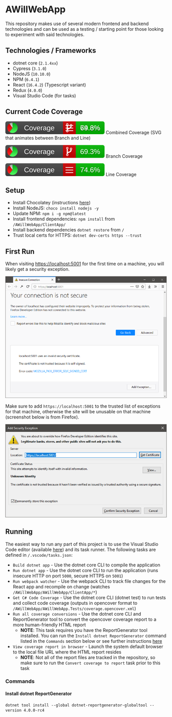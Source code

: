 # AWillWebApp

This repository makes use of several modern frontend and backend technologies and can be used as a testing / starting point for those looking to experiment with said technologies.

## Technologies / Frameworks

* dotnet core (`2.1.4xx`)
* Cypress (`3.1.0`)
* NodeJS (`10.10.0`)
* NPM (`6.4.1`)
* React (`16.4.2`) (Typescript variant)
* Redux (`4.0.0`)
* Visual Studio Code (for tasks)

## Current Code Coverage

![Combined Coverage](/AWillWebApp.Tests/coverage-reports/badge_combined.svg) Combined Coverage (SVG that animates between Branch and Line)

![Branch Coverage](/AWillWebApp.Tests/coverage-reports/badge_branchcoverage.svg) Branch Coverage

![Line Coverage](/AWillWebApp.Tests/coverage-reports/badge_linecoverage.svg) Line Coverage

## Setup

* Install Chocolatey (instructions [here](https://chocolatey.org/docs/installation#installing-chocolatey))
* Install NodeJS: `choco install nodejs -y`
* Update NPM: `npm i -g npm@latest`
* Install frontend dependencies: `npm install` from `/AWillWebApp/ClientApp/`
* Install backend dependencies `dotnet restore` from `/`
* Trust local certs for HTTPS: `dotnet dev-certs https --trust`

## First Run

When visiting [https://localhost:5001](https://localhost:5001) for the first time on a machine, you will likely get a security exception.

![localhost HTTPS security exception](/repo_images/invalid_cert.png)

Make sure to add `https://localhost:5001` to the trusted list of exceptions for that machine, otherwise the site will be unusable on that machine (screenshot below is from Firefox).

![add cert exception](/repo_images/add_cert_exception.png)

## Running

The easiest way to run any part of this project is to use the Visual Studio Code editor (available [here](https://code.visualstudio.com/)) and its task runner. The following tasks are defined in `/.vscode/tasks.json`:

* `Build dotnet app` - Use the dotnet core CLI to compile the application
* `Run dotnet app` - Use the dotnet core CLI to run the application (runs insecure HTTP on port `5000`, secure HTTPS on `5001`)
* `Run webpack watcher` - Use the webpack CLI to track file changes for the React app and recompile on change (watches `/AWillWebApp/AWillWebApp/ClientApp/*`)
* `Get C# Code Coverage` - Use the dotnet core CLI (dotnet test) to run tests and collect code coverage (outputs in opencover format to `/AWillWebApp/AWillWebApp.Tests/coverage.opencover.xml`)
* `Run all coverage conversions` - Use the dotnet core CLI and ReportGenerator tool to convert the opencover coverage report to a more human-friendly HTML report
  * **NOTE**: This task requires you have the ReportGenerator tool installed. You can run the `Install dotnet ReportGenerator` command listed in the `Commands` section below or see further instructions [here](https://danielpalme.github.io/ReportGenerator/usage.html)
* `View coverage report in browser` - Launch the system default browser to the local file URL where the HTML report resides
  * **NOTE**: Not all of the report files are tracked in the repository, so make sure to run the `Convert coverage to report` task prior to this task

### Commands

#### Install dotnet ReportGenerator

```DOS
dotnet tool install --global dotnet-reportgenerator-globaltool --version 4.0.0-rc4
```
